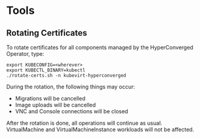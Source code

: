 # Tools

## Rotating Certificates

To rotate certificates for all components managed by the HyperConverged Operator, type:

```
export KUBECONFIG=<wherever>
export KUBECTL_BINARY=kubectl
./rotate-certs.sh -n kubevirt-hyperconverged
```

During the rotation, the following things may occur:

 * Migrations will be cancelled
 * Image uploads will be cancelled
 * VNC and Console connections will be closed

After the rotation is done, all operations will continue as usual.
VirtualMachine and VirtualMachineInstance workloads will not be affected.
